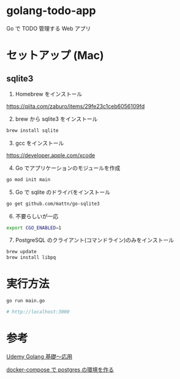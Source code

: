 # golang-todo-app

Go で TODO 管理する Web アプリ

# セットアップ (Mac)

## sqlite3

1. Homebrew をインストール

https://qiita.com/zaburo/items/29fe23c1ceb6056109fd

2. brew から sqlite3 をインストール

```bash
brew install sqlite
```

3. gcc をインストール

https://developer.apple.com/xcode

4. Go でアプリケーションのモジュールを作成

```bash
go mod init main
```

5. Go で sqlite のドライバをインストール

```bash
go get github.com/mattn/go-sqlite3
```

6. 不要らしいが一応

```bash
export CGO_ENABLED=1
```

7. PostgreSQL のクライアント(コマンドライン)のみをインストール

```bash
brew update
brew install libpq
```

# 実行方法

```bash
go run main.go

# http://localhost:3000
```

# 参考

[Udemy Golang 基礎〜応用](https://www.udemy.com/course/golang-webgosql/learn/lecture/23672858#questions)

[docker-compose で postgres の環境を作る](https://qiita.com/mabubu0203/items/5cdff1caf2b024df1d95)
